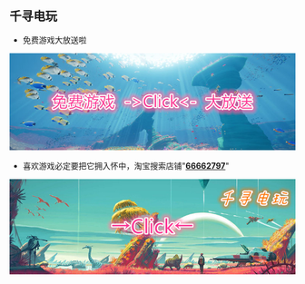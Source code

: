 ## **千寻电玩**

- 免费游戏大放送啦

[![免费游戏](/images/shop_free_game.jpg)](https://lingliqianxun.github.io/taobao-into/)

- 喜欢游戏必定要把它拥入怀中，淘宝搜索店铺"**[66662797](https://shopsearch.taobao.com/search?app=shopsearch&q=66662797)**"

[![淘宝店铺](/images/shop_taobao.jpg)](https://shop119341111.taobao.com/)

